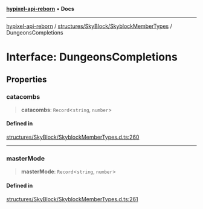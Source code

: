 [**hypixel-api-reborn**](../../../../README.md) • **Docs**

***

[hypixel-api-reborn](../../../../modules.md) / [structures/SkyBlock/SkyblockMemberTypes](../README.md) / DungeonsCompletions

# Interface: DungeonsCompletions

## Properties

### catacombs

> **catacombs**: `Record`\<`string`, `number`\>

#### Defined in

[structures/SkyBlock/SkyblockMemberTypes.d.ts:260](https://github.com/Kathund/REBORN-docs-TEST/blob/226e7f6a62bb6bca87ef0828ac84e9098d59f860/src/structures/SkyBlock/SkyblockMemberTypes.d.ts#L260)

***

### masterMode

> **masterMode**: `Record`\<`string`, `number`\>

#### Defined in

[structures/SkyBlock/SkyblockMemberTypes.d.ts:261](https://github.com/Kathund/REBORN-docs-TEST/blob/226e7f6a62bb6bca87ef0828ac84e9098d59f860/src/structures/SkyBlock/SkyblockMemberTypes.d.ts#L261)
